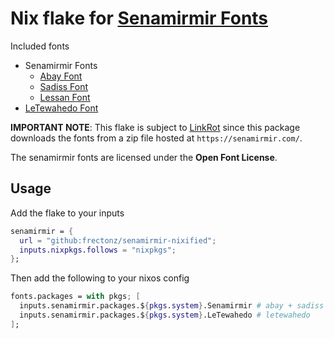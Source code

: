 # Nix flake for [Senamirmir Fonts](https://senamirmir.com/)

Included fonts

- Senamirmir Fonts
  - [Abay Font](https://senamirmir.com/senamirmir2023/#/abay)
  - [Sadiss Font](https://senamirmir.com/senamirmir2023/#/sadiss)
  - [Lessan Font](https://senamirmir.com/senamirmir2023/#/lessan)
- [LeTewahedo Font](https://senamirmir.com/senamirmir2023/#/letewahedo)

**IMPORTANT NOTE**: This flake is subject to [LinkRot](https://en.wikipedia.org/wiki/Link_rot) since this package downloads the fonts from a zip file hosted at `https://senamirmir.com/`.

The senamirmir fonts are licensed under the **Open Font License**.

## Usage

Add the flake to your inputs

```nix
senamirmir = {
  url = "github:frectonz/senamirmir-nixified";
  inputs.nixpkgs.follows = "nixpkgs";
};
```
Then add the following to your nixos config

```nix
fonts.packages = with pkgs; [
  inputs.senamirmir.packages.${pkgs.system}.Senamirmir # abay + sadiss + lessan
  inputs.senamirmir.packages.${pkgs.system}.LeTewahedo # letewahedo
];
```
